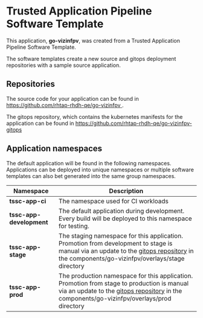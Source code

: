 # Trusted Application Pipeline Software Template

This application, **go-vizinfpv**, was created from a Trusted Application Pipeline Software Template.

The software templates create a new source and gitops deployment repositories with a sample source application. 

## Repositories

The source code for your application can be found in [https://github.com/rhtap-rhdh-qe/go-vizinfpv ](https://github.com/rhtap-rhdh-qe/go-vizinfpv ).
 
The gitops repository, which contains the kubernetes manifests for the application can be found in 
[https://github.com/rhtap-rhdh-qe/go-vizinfpv-gitops ](https://github.com/rhtap-rhdh-qe/go-vizinfpv-gitops ) 

## Application namespaces 

The default application will be found in the following namespaces. Applications can be deployed into unique namespaces or multiple software templates can also bet generated into the same group namespaces.  

|  Namespace   |  Description   |  
| -------- | -------- |
| **tssc-app-ci** | The namespace used for CI workloads |
| **tssc-app-development** | The default application during development. Every build will be deployed to this namespace for testing. |
| **tssc-app-stage** | The staging namespace for this application. Promotion from development to stage is manual via an update to the [gitops repository](https://github.com/rhtap-rhdh-qe/go-vizinfpv-gitops ) in the components/go-vizinfpv/overlays/stage directory |
| **tssc-app-prod** | The production namespace for this application. Promotion from stage to production is manual via an update to the [gitops repository](https://github.com/rhtap-rhdh-qe/go-vizinfpv-gitops ) in the components/go-vizinfpv/overlays/prod directory |
